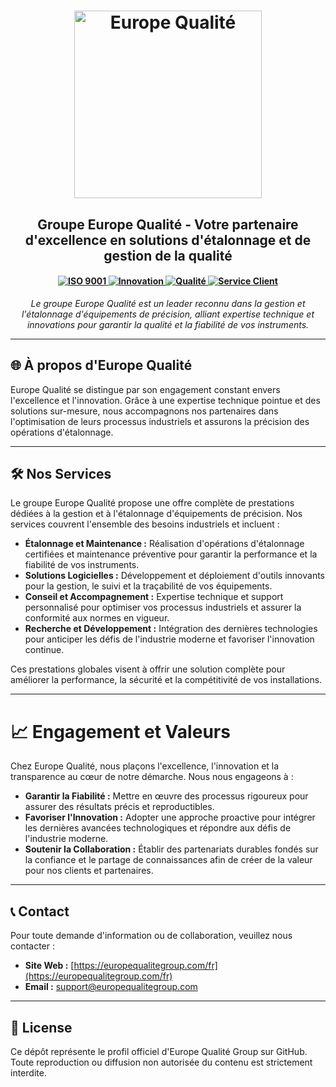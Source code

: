 <h1 align="center">
    <a href="https://europequalitegroup.com/fr">
        <picture>
            <source width="300" media="(prefers-color-scheme: dark)" srcset="https://europequalitegroup.com/img/logo_black.svg">
            <img width="300" alt="Europe Qualité" src="https://europequalitegroup.com/img/logo.svg">
        </picture>
    </a>
</h1>

<h2 align="center">
    <strong>Groupe Europe Qualité</strong> - Votre partenaire d'excellence en solutions d'étalonnage et de gestion de la qualité
</h2>

<h4 align="center">
    <a href="https://www.iso.org/">
        <img alt="ISO 9001" src="https://img.shields.io/badge/ISO-9001-007ACC?style=flat-square&logo=iso&logoColor=white">
    </a>
    <a href="https://www.innovation.com/">
        <img alt="Innovation" src="https://img.shields.io/badge/Innovation-Excellence-brightgreen?style=flat-square">
    </a>
    <a href="https://www.quality.com/">
        <img alt="Qualité" src="https://img.shields.io/badge/Qualité-Prioritaire-blue?style=flat-square">
    </a>
    <a href="https://www.service-client.com/">
        <img alt="Service Client" src="https://img.shields.io/badge/Service-Client-ff69b4?style=flat-square">
    </a>
</h4>
<p align="center">
    <em>
        Le groupe Europe Qualité est un leader reconnu dans la gestion et l'étalonnage d'équipements de précision, alliant expertise technique et innovations pour garantir la qualité et la fiabilité de vos instruments.
    </em>
</p>

---

## 🌐 À propos d'Europe Qualité

Europe Qualité se distingue par son engagement constant envers l'excellence et l'innovation. Grâce à une expertise technique pointue et des solutions sur-mesure, nous accompagnons nos partenaires dans l'optimisation de leurs processus industriels et assurons la précision des opérations d'étalonnage.

---

## 🛠️ Nos Services

Le groupe Europe Qualité propose une offre complète de prestations dédiées à la gestion et à l'étalonnage d'équipements de précision. Nos services couvrent l'ensemble des besoins industriels et incluent :

- **Étalonnage et Maintenance :** Réalisation d'opérations d'étalonnage certifiées et maintenance préventive pour garantir la performance et la fiabilité de vos instruments.
- **Solutions Logicielles :** Développement et déploiement d'outils innovants pour la gestion, le suivi et la traçabilité de vos équipements.
- **Conseil et Accompagnement :** Expertise technique et support personnalisé pour optimiser vos processus industriels et assurer la conformité aux normes en vigueur.
- **Recherche et Développement :** Intégration des dernières technologies pour anticiper les défis de l'industrie moderne et favoriser l'innovation continue.

Ces prestations globales visent à offrir une solution complète pour améliorer la performance, la sécurité et la compétitivité de vos installations.

---

# 📈 Engagement et Valeurs

Chez Europe Qualité, nous plaçons l'excellence, l'innovation et la transparence au cœur de notre démarche. Nous nous engageons à :
- **Garantir la Fiabilité :** Mettre en œuvre des processus rigoureux pour assurer des résultats précis et reproductibles.
- **Favoriser l'Innovation :** Adopter une approche proactive pour intégrer les dernières avancées technologiques et répondre aux défis de l'industrie moderne.
- **Soutenir la Collaboration :** Établir des partenariats durables fondés sur la confiance et le partage de connaissances afin de créer de la valeur pour nos clients et partenaires.

---

## 📞 Contact

Pour toute demande d'information ou de collaboration, veuillez nous contacter :

- **Site Web :** [https://europequalitegroup.com/fr](https://europequalitegroup.com/fr)
- **Email :** support@europequalitegroup.com

---

## 🧾 License

Ce dépôt représente le profil officiel d'Europe Qualité Group sur GitHub. Toute reproduction ou diffusion non autorisée du contenu est strictement interdite.
